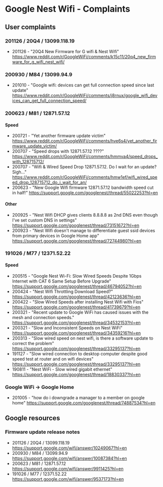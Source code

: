 # Google Nest Wifi - Complaints
## User complaints
### 201126 / 20Q4 / 13099.118.19
* 201126 - "20Q4 New Firmware for G wifi & Nest Wifi"
  https://www.reddit.com/r/GoogleWiFi/comments/k15c11/20q4_new_firmware_for_g_wifi_nest_wifi/

### 200930 / M84 / 13099.94.9
* 201010 - "Google wifi: devices can get full connection speed since last update"
  https://www.reddit.com/r/GoogleWiFi/comments/j8rnux/google_wifi_devices_can_get_full_connection_speed/

### 200623 / M81 / 12871.57.12
#### Speed
* 200721 - "Yet another firmware update victim"
  https://www.reddit.com/r/GoogleWiFi/comments/hve6s4/yet_another_firmware_update_victim/
* 200707 - "Speed drops with 12871.57.12 ????"
  https://www.reddit.com/r/GoogleWiFi/comments/hmmva4/speed_drops_with_128715712/
* 200707 - "Wifi & Wired Speed Drop 12871.57.12. Do I wait for an update? Sigh..."
  https://www.reddit.com/r/GoogleWiFi/comments/hmw1ef/wifi_wired_speed_drop_128715712_do_i_wait_for_an/
* 200623 - "New Google Wifi firmware 12871.57.12 bandwidth speed cut in half!"
  https://support.google.com/googlenest/thread/55022253?hl=en
#### Other
* 200925 - "Nest Wifi DHCP gives clients 8.8.8.8 as 2nd DNS even though I've set custom DNS in settings"
  https://support.google.com/googlenest/thread/73151672?hl=en
* 200923 - "Nest Wifi doesn't manage to differentiate guest ssid devices from primary devices in Google Home app"
  https://support.google.com/googlenest/thread/72744980?hl=en

### 191026 / M77 / 12371.52.22
#### Speed
* 200515 - "Google Nest Wi-Fi: Slow Wired Speeds Despite 1Gbps Internet with CAT 6 Same Setup Before Upgrade"
  https://support.google.com/googlenest/thread/46794052?hl=en
* 200424 - "Nest Wifi Throttling Download Speed?"
  https://support.google.com/googlenest/thread/42123636?hl=en
* 200422 - "Slow Wired Speeds after installing Nest Wifi with Fios"
  https://support.google.com/googlenest/thread/41739679?hl=en
* 200321 - "Recent update to Google WiFi has caused issues with the mesh and connection speeds."
  https://support.google.com/googlenest/thread/34532153?hl=en
* 200321 - "Slow and Inconsistent Speeds on Nest WiFi"
  https://support.google.com/googlenest/thread/34359216?hl=en
* 200313 - "Slow wired speed on nest wifi, is there a software update to correct the problem"
  https://support.google.com/googlenest/thread/33295137?hl=en
* 191127 - "Slow wired connection to desktop computer despite good speed test at router and on wifi devices"
  https://support.google.com/googlenest/thread/33295137?hl=en
* 190811 - "Nest WiFi - Slow wired gigabit ethernet"
  https://support.google.com/googlenest/thread/18830337?hl=en

### Google WiFi -> Google Home
* 201005 - "how do i downgrade a manager to a member on google home"
  https://support.google.com/googlenest/thread/74887534?hl=en


## Google resources
### Firmware update release notes
* 201126 / 20Q4 / 13099.118.19  
  https://support.google.com/wifi/answer/10249067?hl=en
* 200930 / M84 / 13099.94.9
  https://support.google.com/wifi/answer/10087384?hl=en
* 200623 / M81 / 12871.57.12
  https://support.google.com/wifi/answer/9911425?hl=en
* 191026 / M77 / 12371.52.22
  https://support.google.com/wifi/answer/9537173?hl=en
